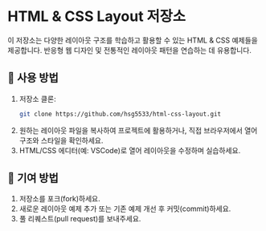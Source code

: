 # HTML & CSS Layout 저장소

이 저장소는 다양한 레이아웃 구조를 학습하고 활용할 수 있는 HTML & CSS 예제들을 제공합니다. 반응형 웹 디자인 및 전통적인 레이아웃 패턴을 연습하는 데 유용합니다.

## 🚀 사용 방법

1. 저장소 클론:
   ```bash
   git clone https://github.com/hsg5533/html-css-layout.git
   ```
2. 원하는 레이아웃 파일을 복사하여 프로젝트에 활용하거나, 직접 브라우저에서 열어 구조와 스타일을 확인하세요.
3. HTML/CSS 에디터(예: VSCode)로 열어 레이아웃을 수정하며 실습하세요.

## 🤝 기여 방법

1. 저장소를 포크(fork)하세요.
2. 새로운 레이아웃 예제 추가 또는 기존 예제 개선 후 커밋(commit)하세요.
3. 풀 리퀘스트(pull request)를 보내주세요.

